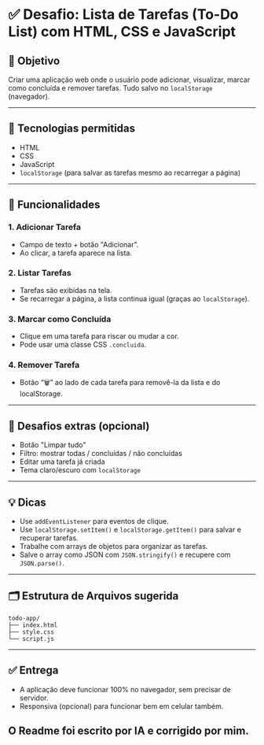 # ✅ Desafio: Lista de Tarefas (To-Do List) com HTML, CSS e JavaScript

## 🎯 Objetivo
Criar uma aplicação web onde o usuário pode adicionar, visualizar, marcar como concluída e remover tarefas. Tudo salvo no `localStorage` (navegador).

---

## 🧰 Tecnologias permitidas
- HTML
- CSS
- JavaScript
- `localStorage` (para salvar as tarefas mesmo ao recarregar a página)

---

## 🧱 Funcionalidades

### 1. Adicionar Tarefa
- Campo de texto + botão "Adicionar".
- Ao clicar, a tarefa aparece na lista.

### 2. Listar Tarefas
- Tarefas são exibidas na tela.
- Se recarregar a página, a lista continua igual (graças ao `localStorage`).

### 3. Marcar como Concluída
- Clique em uma tarefa para riscar ou mudar a cor.
- Pode usar uma classe CSS `.concluida`.

### 4. Remover Tarefa
- Botão “🗑️” ao lado de cada tarefa para removê-la da lista e do localStorage.

---

## 🧠 Desafios extras (opcional)
- Botão "Limpar tudo"
- Filtro: mostrar todas / concluídas / não concluídas
- Editar uma tarefa já criada
- Tema claro/escuro com `localStorage`

---

## 💡 Dicas
- Use `addEventListener` para eventos de clique.
- Use `localStorage.setItem()` e `localStorage.getItem()` para salvar e recuperar tarefas.
- Trabalhe com arrays de objetos para organizar as tarefas.
- Salve o array como JSON com `JSON.stringify()` e recupere com `JSON.parse()`.

---

## 🗂️ Estrutura de Arquivos sugerida

```
todo-app/
├── index.html
├── style.css
└── script.js
```

---

## ✅ Entrega
- A aplicação deve funcionar 100% no navegador, sem precisar de servidor.
- Responsiva (opcional) para funcionar bem em celular também.



## O Readme foi escrito por IA e corrigido por mim.
